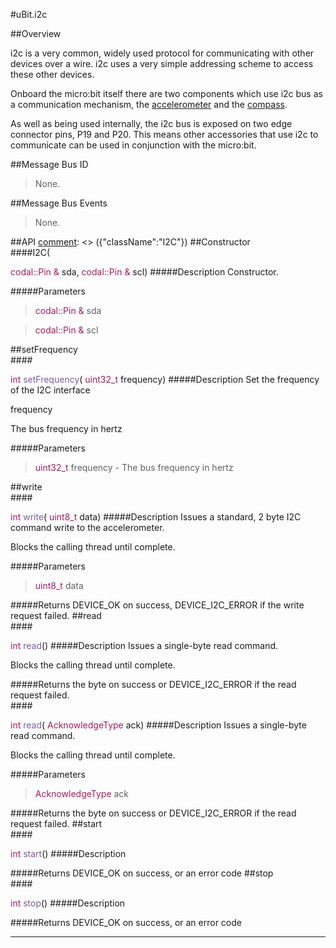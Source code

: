 #uBit.i2c

##Overview

i2c is a very common, widely used protocol for communicating with other devices
over a wire. i2c uses a very simple addressing scheme to access these other
devices.

Onboard the micro:bit itself there are two components which use i2c bus as a communication
mechanism, the [accelerometer](accelerometer.md) and the [compass](compass.md).

As well as being used internally, the i2c bus is exposed on two edge connector
pins, P19 and P20. This means other accessories that use i2c to communicate
can be used in conjunction with the micro:bit.

##Message Bus ID

> None.

##Message Bus Events

> None.

##API
[comment]: <> ({"className":"I2C"})
##Constructor
<br/>
####I2C( <div style='color:#a71d5d; display:inline-block'>codal::Pin  &</div> sda,  <div style='color:#a71d5d; display:inline-block'>codal::Pin  &</div> scl)
#####Description
Constructor.           


#####Parameters

>  <div style='color:#a71d5d; display:inline-block'>codal::Pin  &</div> sda

>  <div style='color:#a71d5d; display:inline-block'>codal::Pin  &</div> scl
##setFrequency
<br/>
####<div style='color:#a71d5d; display:inline-block'>int</div> <div style='color:#795da3; display:inline-block'>setFrequency</div>( <div style='color:#a71d5d; display:inline-block'>uint32_t</div> frequency)
#####Description
Set the frequency of the  I2C  interface  

   
 
 frequency 
 
 
 The bus frequency in hertz   
 
 
          


#####Parameters

>  <div style='color:#a71d5d; display:inline-block'>uint32_t</div> frequency - The bus frequency in hertz 
##write
<br/>
####<div style='color:#a71d5d; display:inline-block'>int</div> <div style='color:#795da3; display:inline-block'>write</div>( <div style='color:#a71d5d; display:inline-block'>uint8_t</div> data)
#####Description
Issues a standard, 2 byte  I2C  command write to the accelerometer.  

 Blocks the calling thread until complete.  

 


#####Parameters

>  <div style='color:#a71d5d; display:inline-block'>uint8_t</div> data
#####Returns
DEVICE_OK on success, DEVICE_I2C_ERROR if the write request failed. 
##read
<br/>
####<div style='color:#a71d5d; display:inline-block'>int</div> <div style='color:#795da3; display:inline-block'>read</div>()
#####Description
Issues a single-byte read command.  

 Blocks the calling thread until complete.  

 


#####Returns
the byte on success or DEVICE_I2C_ERROR if the read request failed. 
<br/>
####<div style='color:#a71d5d; display:inline-block'>int</div> <div style='color:#795da3; display:inline-block'>read</div>( <div style='color:#a71d5d; display:inline-block'>AcknowledgeType</div> ack)
#####Description
Issues a single-byte read command.  

 Blocks the calling thread until complete.  

 


#####Parameters

>  <div style='color:#a71d5d; display:inline-block'>AcknowledgeType</div> ack
#####Returns
the byte on success or DEVICE_I2C_ERROR if the read request failed. 
##start
<br/>
####<div style='color:#a71d5d; display:inline-block'>int</div> <div style='color:#795da3; display:inline-block'>start</div>()
#####Description



#####Returns
DEVICE_OK on success, or an error code 
##stop
<br/>
####<div style='color:#a71d5d; display:inline-block'>int</div> <div style='color:#795da3; display:inline-block'>stop</div>()
#####Description



#####Returns
DEVICE_OK on success, or an error code 
____
[comment]: <> ({"end":"I2C"})
